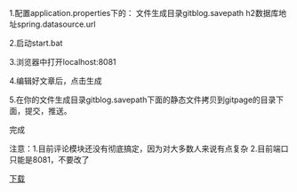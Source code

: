 1.配置application.properties下的：
	文件生成目录gitblog.savepath
	h2数据库地址spring.datasource.url

2.启动start.bat

3.浏览器中打开localhost:8081

4.编辑好文章后，点击生成

5.在你的文件生成目录gitblog.savepath下面的静态文件拷贝到gitpage的目录下面，提交，推送。

完成

注意：1.目前评论模块还没有彻底搞定，因为对大多数人来说有点复杂
2.目前端口只能是8081，不要改了

[下载](https://github.com/ro1992613/gitblog/releases/download/0.0.1/gitblog-release.rar)
